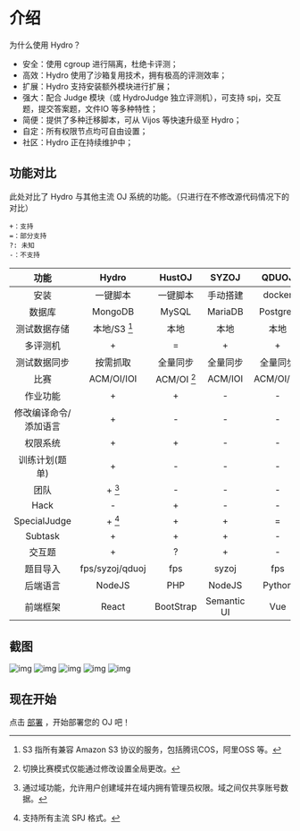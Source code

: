 # 介绍

为什么使用 Hydro？

- 安全：使用 cgroup 进行隔离，杜绝卡评测；
- 高效：Hydro 使用了沙箱复用技术，拥有极高的评测效率；
- 扩展：Hydro 支持安装额外模块进行扩展；
- 强大：配合 Judge 模块（或 HydroJudge 独立评测机），可支持 spj，交互题，提交答案题，文件IO 等多种特性；
- 简便：提供了多种迁移脚本，可从 Vijos 等快速升级至 Hydro；
- 自定：所有权限节点均可自由设置；
- 社区：Hydro 正在持续维护中；

## 功能对比

此处对比了 Hydro 与其他主流 OJ 系统的功能。（只进行在不修改源代码情况下的对比）  

```
+：支持
=：部分支持
?: 未知
-：不支持
```

|         功能          |      Hydro      |   HustOJ    |    SYZOJ    |   QDUOJ    |  Vijos   |
| :-------------------: | :-------------: | :---------: | :---------: | :--------: | :------: |
|         安装          |    一键脚本     |  一键脚本   |  手动搭建   |   docker   |  docker  |
|        数据库         |     MongoDB     |    MySQL    |   MariaDB   |  Postgres  | MongoDB  |
|     测试数据存储      |  本地/S3 [^1]   |    本地     |    本地     |    本地    |  数据库  |
|       多评测机        |        +        |      =      |      +      |     +      |    +     |
|     测试数据同步      |    按需抓取     |  全量同步   |  全量同步   |  全量同步  | 按需抓取 |
|         比赛          |   ACM/OI/IOI    | ACM/OI [^2] |   ACM/IOI   | ACM/OI/IOI |  ACM/OI  |
|       作业功能        |        +        |      +      |      -      |     -      |    -     |
| 修改编译命令/添加语言 |        +        |      -      |      -      |     -      |    +     |
|       权限系统        |        +        |      +      |      -      |     -      |    +     |
|    训练计划(题单)     |        +        |      -      |      -      |     -      |    +     |
|         团队          |     + [^3]      |      -      |      -      |     -      |    +     |
|         Hack          |        -        |      +      |      -      |     -      |    -     |
|     SpecialJudge      |     + [^4]      |      +      |      +      |     =      |    -     |
|        Subtask        |        +        |      +      |      +      |     -      |    -     |
|        交互题         |        +        |      ?      |      +      |     -      |    -     |
|       题目导入        | fps/syzoj/qduoj |     fps     |    syzoj    |    fps     |    -     |
|       后端语言        |     NodeJS      |     PHP     |   NodeJS    |   Python   |  Python  |
|       前端框架        |      React      |  BootStrap  | Semantic UI |    Vue     |  React   |

[^1]: S3 指所有兼容 Amazon S3 协议的服务，包括腾讯COS，阿里OSS 等。  
[^2]: 切换比赛模式仅能通过修改设置全局更改。  
[^3]: 通过域功能，允许用户创建域并在域内拥有管理员权限。域之间仅共享账号数据。  
[^4]: 支持所有主流 SPJ 格式。  

## 截图

![img](https://img-kysic-1258722770.file.myqcloud.com/d809e8940ed760213db53d4ab018ab78/cac1fb769c20c.png)
![img](https://img-kysic-1258722770.file.myqcloud.com/16da058b22dacc9cb173f43001d59ac6/754b27554352c.png)
![img](https://img-kysic-1258722770.file.myqcloud.com/e2f843260324924ccf35f48579bcf7c6/c9929a5c07519.png)
![img](https://img-kysic-1258722770.file.myqcloud.com/5731d0c9b0872f3514467cb9bd9af3dd/c41e401d395dc.png)
![img](https://img-kysic-1258722770.file.myqcloud.com/16da058b22dacc9cb173f43001d59ac6/754b27554352c.png)

## 现在开始

点击 [部署](/docs/install/) ，开始部署您的 OJ 吧！

